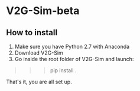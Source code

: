 # V2G-Sim-beta

## How to install
1) Make sure you have Python 2.7 with Anaconda
2) Download V2G-Sim
3) Go inside the root folder of V2G-Sim and launch:
>>> pip install .

That's it, you are all set up.